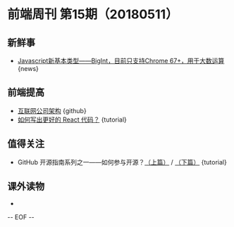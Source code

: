 # 前端周刊 第15期（20180511）

## 新鲜事
- [Javascript新基本类型——BigInt，目前只支持Chrome 67+，用于大数运算](https://developers.google.com/web/updates/2018/05/bigint) {news}

## 前端提高
- [互联网公司架构](https://github.com/davideuler/architecture.of.internet-product) {github}
- [如何写出更好的 React 代码？](https://juejin.im/post/5ae975d26fb9a07aa92588b7) {tutorial}

## 值得关注
- GitHub 开源指南系列之一——如何参与开源？[（上篇）](https://mp.weixin.qq.com/s/2iyZlUZQ7RTNXGJoE-0Gqg) / [（下篇）](https://mp.weixin.qq.com/s/IF4TRYCVhFEtV_1CDv8_3w) {tutorial}

## 课外读物
-

[//]: # (分类图标
    新闻 {news}
    视频 {video}
    教程 {tutorial}
    代码 {code}
    演示 {demo}
    观点 {opinion}
    技巧 {tips}
    工具 {tools}
    书籍 {book}
    文档 {doc}
    GayHub {github}
    规范 {w3c}
    规范 {mdn}
    Three.js {threejs}
  )

-- EOF --